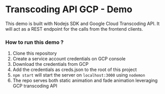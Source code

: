# Transcoding API GCP - Demo

This demo is built with Nodejs SDK and Google Cloud Transcoding API. It will act as a REST endpoint for the calls from the frontend clients.

### How to run this demo ?

1. Clone this repository
2. Create a service account credentials on GCP console 
3. Download the credentials from GCP 
4. Add the credentials as creds.json to the root of this project
5. `npm start` will start the server on `localhost:3000` using `nodemon`
6. The repo serves both static animation and fade animation leveraging GCP transcoding API
